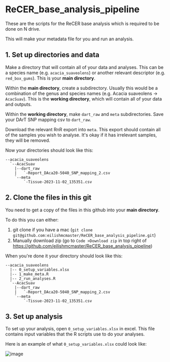 # ReCER_base_analysis_pipeline
These are the scripts for the ReCER base analysis which is required to be done on N drive. 

This will make your metadata file for you and run an analysis. 


## 1. Set up directories and data

Make a directory that will contain all of your data and analyses. This can be a species name (e.g. `acacia_suaveolens`) or another relevant descriptor (e.g. `red_box_gums`). This is your **main directory**.

Within the **main directory**, create a subdirectory. Usually this would be a combination of the genus and species names (e.g. Acacia suaveolens -> `AcacSuav`). This is the **working directory**, which will contain all of your data and outputs. 

Within the **working directory**, make `dart_raw` and `meta` subdirectories. Save your DArT SNP mapping csv to `dart_raw`. 

Download the relevant RnR export into `meta`. This export should contain all of the samples you wish to analyse. It's okay if it has irrelevant samples, they will be removed. 

Now your directories should look like this:
```
--acacia_suaveolens
  `--AcacSuav
    |--dart_raw
    |   `-Report_DAca20-5040_SNP_mapping_2.csv
    `--meta
        `-Tissue-2023-11-02_135351.csv
```

## 2. Clone the files in this git
You need to get a copy of the files in this github into your **main directory**.

To do this you can either:

1. git clone if you have a mac (`git clone git@github.com:eilishmcmaster/ReCER_base_analysis_pipeline.git`)
2. Manually download zip (go to `Code >Download zip` in top right of https://github.com/eilishmcmaster/ReCER_base_analysis_pipeline)

When you're done it your directory should look like this:

```
--acacia_suaveolens
  |-- 0_setup_variables.xlsx
  |-- 1_make_meta.R
  |-- 2_run_analyses.R
  `--AcacSuav
    |--dart_raw
    |   `-Report_DAca20-5040_SNP_mapping_2.csv
    `--meta
        `-Tissue-2023-11-02_135351.csv
```

## 3. Set up analysis
To set up your analysis, open `0_setup_variables.xlsx` in excel. This file contains input variables that the R scripts use to do your analyses. 

Here is an example of what `0_setup_variables.xlsx` could look like:

![image](https://github.com/eilishmcmaster/ReCER_base_analysis_pipeline/assets/67452867/a8ef5b0f-ccbe-4349-97d9-ada6cc696623)


